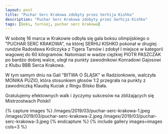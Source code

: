 ```yaml
---
layout: post
title: "Puchar Serc Krakowa zdobyty przez Serhija Kishko"
description: "Puchar Serc Krakowa zdobyty przez Serhija Kishko"
tags: [boks, turniej, puchar serc krakowa]
---
```


W sobotę 16 marca w Krakowie odbyła się gala boksu olimpijskiego o "PUCHAR SERC KRAKOWA", na której SERHIJ KISHKO pokonał w drugiej rundzie Radosława Królczyka z Tigera Tarnów i zdobył I miejsce w kategorii wagowej do 60 kilogramów.  Natomiast w wadze ciężkiej PIOTR PASZCZAK po bardzo dobrej walce,  uległ na punkty zawodnikowi  Konradowi Gajosowi z Klubu BBB Serca Krakowa.

W tym samym dniu na Gali "BITWA O ŚLĄSK" w Radzionkowie, walczyła MONIKA PUZIO, która stosunkiem głosów 1:2 przegrała na punkty z zawodniczką Klaudią Kuciak z Ringu Bilsko Biała.  

Gratulujemy efektownych walk i życzymy sukcesów na zbliżających się Mistrzostwach Polski!


{% capture images %}
	/images/2019/03/puchar-serc-krakowa-1.jpeg
	/images/2019/03/puchar-serc-krakowa-2.jpeg
	/images/2019/03/puchar-serc-krakowa-3.jpeg
{% endcapture %}
{% include gallery images=images cols=3 %}